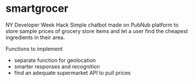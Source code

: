 # smartgrocer
NY Developer Week Hack
Simple chatbot made on PubNub platform to store sample prices of grocery store items and let a user find the cheapest ingredients in their area. 

Functions to implement

- separate function for geolocation
- smarter responses and recognition 
- find an adequate supermarket API to pull prices 
